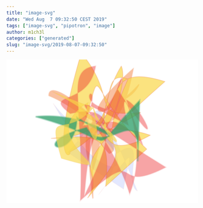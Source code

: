 ```yaml
---
title: "image-svg"
date: "Wed Aug  7 09:32:50 CEST 2019"
tags: ["image-svg", "pipotron", "image"]
author: m1ch3l
categories: ["generated"]
slug: "image-svg/2019-08-07-09:32:50"
---
```


![](image.svg)
